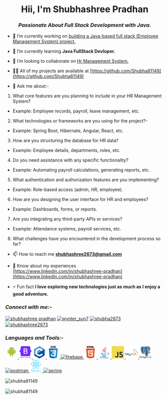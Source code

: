 <h1 align="center">Hii, I'm Shubhashree Pradhan</h1>
<i ><h3 align="center">Passionate About Full Stack Development with Java.</h3></i>

- 🔭 I’m currently working on [building a Java-based full stack (Employee Management System) project.](https://github.com/Shubha81149/hrmanagement/tree/kuku)

- 🌱 I’m currently learning **Java FullStack Devloper.**

- 👯 I’m looking to collaborate on [Hr Management System.](https://github.com/Shubha81149/hrmanagement/tree/kuku)

- 👨‍💻 All of my projects are available at [https://github.com/Shubha81149](https://github.com/Shubha81149)

- 💬 Ask me about:-
  
1. What core features are you planning to include in your HR Management System?
-  Example: Employee records, payroll, leave management, etc.
2. What technologies or frameworks are you using for the project?-
-  Example: Spring Boot, Hibernate, Angular, React, etc.
3. How are you structuring the database for HR data?
-  Example: Employee details, departments, roles, etc.
4. Do you need assistance with any specific functionality?
-  Example: Automating payroll calculations, generating reports, etc.
5. What authentication and authorization features are you implementing?
-  Example: Role-based access (admin, HR, employee).
6. How are you designing the user interface for HR and employees?
-  Example: Dashboards, forms, or reports.
7. Are you integrating any third-party APIs or services?
-  Example: Attendance systems, payroll services, etc.
8. What challenges have you encountered in the development process so far?


- 📫 How to reach me **shubhashree2673@gmail.com**

- 📄 Know about my experiences [https://www.linkedin.com/in/shubhashree-pradhan](https://www.linkedin.com/in/shubhashree-pradhan)

- ⚡ Fun fact **I love exploring new technologies just as much as I enjoy a good adventure.**

<i><h3 align="left">Connect with me:-</h3></i>
<p align="left">
<a href="https://linkedin.com/in/shubhashree pradhan" target="blank"><img align="center" src="https://raw.githubusercontent.com/rahuldkjain/github-profile-readme-generator/master/src/images/icons/Social/linked-in-alt.svg" alt="shubhashree pradhan" height="30" width="40" /></a>
<a href="https://instagram.com/wynter_sun7" target="blank"><img align="center" src="https://raw.githubusercontent.com/rahuldkjain/github-profile-readme-generator/master/src/images/icons/Social/instagram.svg" alt="wynter_sun7" height="30" width="40" /></a>
<a href="https://www.codechef.com/users/shubha2673" target="blank"><img align="center" src="https://cdn.jsdelivr.net/npm/simple-icons@3.1.0/icons/codechef.svg" alt="shubha2673" height="30" width="40" /></a>
<a href="https://www.hackerrank.com/shubhashree2673" target="blank"><img align="center" src="https://raw.githubusercontent.com/rahuldkjain/github-profile-readme-generator/master/src/images/icons/Social/hackerrank.svg" alt="shubhashree2673" height="30" width="40" /></a>
</p>

<i><h3 align="left">Languages and Tools:-</h3></i>
<p align="left"> <a href="https://developer.android.com" target="_blank" rel="noreferrer"> <img src="https://raw.githubusercontent.com/devicons/devicon/master/icons/android/android-original-wordmark.svg" alt="android" width="40" height="40"/> </a> <a href="https://getbootstrap.com" target="_blank" rel="noreferrer"> <img src="https://raw.githubusercontent.com/devicons/devicon/master/icons/bootstrap/bootstrap-plain-wordmark.svg" alt="bootstrap" width="40" height="40"/> </a> <a href="https://www.cprogramming.com/" target="_blank" rel="noreferrer"> <img src="https://raw.githubusercontent.com/devicons/devicon/master/icons/c/c-original.svg" alt="c" width="40" height="40"/> </a> <a href="https://www.w3schools.com/css/" target="_blank" rel="noreferrer"> <img src="https://raw.githubusercontent.com/devicons/devicon/master/icons/css3/css3-original-wordmark.svg" alt="css3" width="40" height="40"/> </a> <a href="https://firebase.google.com/" target="_blank" rel="noreferrer"> <img src="https://www.vectorlogo.zone/logos/firebase/firebase-icon.svg" alt="firebase" width="40" height="40"/> </a> <a href="https://www.w3.org/html/" target="_blank" rel="noreferrer"> <img src="https://raw.githubusercontent.com/devicons/devicon/master/icons/html5/html5-original-wordmark.svg" alt="html5" width="40" height="40"/> </a> <a href="https://www.java.com" target="_blank" rel="noreferrer"> <img src="https://raw.githubusercontent.com/devicons/devicon/master/icons/java/java-original.svg" alt="java" width="40" height="40"/> </a> <a href="https://developer.mozilla.org/en-US/docs/Web/JavaScript" target="_blank" rel="noreferrer"> <img src="https://raw.githubusercontent.com/devicons/devicon/master/icons/javascript/javascript-original.svg" alt="javascript" width="40" height="40"/> </a> <a href="https://www.mysql.com/" target="_blank" rel="noreferrer"> <img src="https://raw.githubusercontent.com/devicons/devicon/master/icons/mysql/mysql-original-wordmark.svg" alt="mysql" width="40" height="40"/> </a> <a href="https://www.postgresql.org" target="_blank" rel="noreferrer"> <img src="https://raw.githubusercontent.com/devicons/devicon/master/icons/postgresql/postgresql-original-wordmark.svg" alt="postgresql" width="40" height="40"/> </a> <a href="https://postman.com" target="_blank" rel="noreferrer"> <img src="https://www.vectorlogo.zone/logos/getpostman/getpostman-icon.svg" alt="postman" width="40" height="40"/> </a> <a href="https://reactjs.org/" target="_blank" rel="noreferrer"> <img src="https://raw.githubusercontent.com/devicons/devicon/master/icons/react/react-original-wordmark.svg" alt="react" width="40" height="40"/> </a> <a href="https://spring.io/" target="_blank" rel="noreferrer"> <img src="https://www.vectorlogo.zone/logos/springio/springio-icon.svg" alt="spring" width="40" height="40"/> </a> </p>

<p><img align="center" src="https://github-readme-stats.vercel.app/api/top-langs?username=shubha81149&show_icons=true&locale=en&layout=compact" alt="shubha81149" /></p>

<p><img align="center" src="https://github-readme-streak-stats.herokuapp.com/?user=shubha81149&" alt="shubha81149" /></p>

